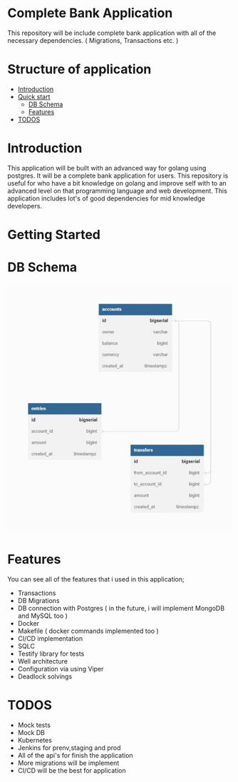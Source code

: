 # Complete Bank Application

This repository will be include complete bank application with all of the necessary dependencies. ( Migrations, Transactions etc. )

# Structure of application

- [Introduction](#introduction)
- [Quick start](#getting-started)
  - [DB Schema](#db-schema)
  - [Features](#features)
- [TODOS](#todos)


# Introduction

This application will be built with an advanced way for golang using postgres. It will be a complete bank application for users. This repository is useful for who have a bit knowledge on golang and improve self with to an advanced level on that programming language and web development. This application includes lot's of good dependencies for mid knowledge developers.

# Getting Started

# DB Schema
<img src="img/image.jpg" width:200 height:200></img>

# Features

You can see all of the features that i used in this application;

- Transactions
- DB Migrations
- DB connection with Postgres ( in the future, i will implement MongoDB and MySQL too )
- Docker
- Makefile ( docker commands implemented too )
- CI/CD implementation
- SQLC
- Testify library for tests
- Well architecture
- Configuration via using Viper
- Deadlock solvings

# TODOS

- Mock tests
- Mock DB
- Kubernetes
- Jenkins for prenv,staging and prod
- All of the api's for finish the application
- More migrations will be implement
- CI/CD will be the best for application